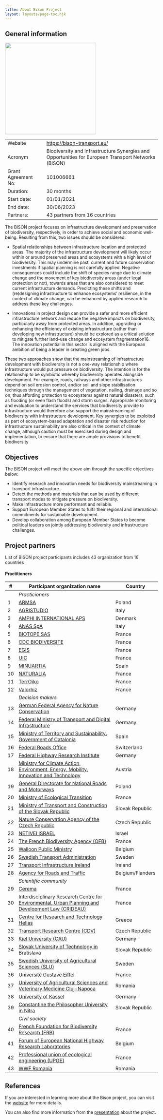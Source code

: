 ```yaml
---
title: About Bison Project
layout: layouts/page-toc.njk
---
```


<h2 id="general-information">General information</h2>

<img src="/img-original/bison-projects_logo.svg" width="300px">

|  |  |
|--|--|
| Website | <https://bison-transport.eu/> |
| Acronym | Biodiversity and Infrastructure Synergies and Opportunities for European Transport Networks (BISON) |
| Grant Agreement No: | 101006661 |
| Duration: | 30 months |
| Start date: | 01/01/2021 |
| End date: | 30/06/2023 |
| Partners: | 43 partners from 16 countries |

The BISON project focuses on infrastructure development and preservation of biodiversity, respectively, in order to achieve social and economic well-being. Resulting from this, two issues should be considered:

- Spatial relationships between infrastructure location and protected areas. The majority of the infrastructure development will likely occur within or around preserved areas and ecosystems with a high level of biodiversity. This may undermine past, current and future conservation investments if spatial planning is not carefully applied. Negative consequences could include the shift of species range due to climate change and the movement of key biodiversity areas (under legal protection or not), towards areas that are also considered to meet current infrastructure demands. Predicting these shifts and (re)designing infrastructure to enhance ecosystems’ resilience, in the context of climate change, can be enhanced by applied research to address these key challenges.

- Innovations in project design can provide a safer and more efficient infrastructure network and reduce the negative impacts on biodiversity, particularly away from protected areas. In addition, upgrading or enhancing the efficiency of existing infrastructure (rather than developing new infrastructure) should be explored as a critical solution to mitigate further land-use change and ecosystem fragmentation16. The innovation potential in this sector is aligned with the European ambition of being a leader in creating green jobs.

These two approaches show that the mainstreaming of infrastructure development with biodiversity is not a one-way relationship where infrastructure would put pressure on biodiversity. The intention is for the relationship to be symbiotic whereby biodiversity operates alongside development. For example, roads, railways and other infrastructures depend on soil erosion control, and/or soil and slope stabilisation techniques through the management of vegetation, nailing, drainage and so on, thus affording protection to ecosystems against natural disasters, such as flooding (or even flash floods) and storm surges. Appropriate monitoring and evaluation to understand the services that biodiversity provide to infrastructure would therefore also support the mainstreaming of biodiversity with infrastructure development. Key synergies to be exploited as part of ecosystem-based adaptation and disaster risk reduction for infrastructure sustainability are also critical in the context of climate change, although caution must be exercised during design and implementation, to ensure that there are ample provisions to benefit biodiversity

<h2 id="objectives">Objectives</h2>

The BISON project will meet the above aim through the specific objectives below:

- Identify research and innovation needs for biodiversity mainstreaming in transport infrastructure.
- Detect the methods and materials that can be used by different transport modes to mitigate pressure on biodiversity.
- Make infrastructure more performant and reliable.
- Support European Member States to fulfil their regional and international commitments for sustainable development.
- Develop collaboration among European Member States to become political leaders on jointly addressing biodiversity and infrastructure challenges.

<h2 id="project-partners">Project partners</h2>

List of BISON project participants includes 43 organization from 16 countries

#### Practitioners

| # | Participant organization name | Country |
|--|--|--|
|  | *Practicioners* | |
| 1 | [ARMSA](http://www.armsa.pl/) | Poland |
| 2 | [AGRISTUDIO](http://www.agristudiosrl.it/) | Italy |
| 3 | [AMPHI INTERNATIONAL APS](http://www.amphi.dk/) | Denmark |
| 4 | [ANAS SpA](http://www.stradeanas.it/) | Italy |
| 5 | [BIOTOPE SAS](https://www.biotope.fr/) | France |
| 6 | [CDC BIODIVERSITE](https://www.cdc-biodiversite.fr/) | France |
| 7 | [EGIS](http://www.egis-group.com/) | France |
| 8 | [UIC](https://uic.org/) | France |
| 9 | [MINUARTIA](https://minuartia.com/en/) | Spain |
| 10 | [NATURALIA](https://www.naturalia-environnement.fr/fr-en/) | France |
| 11 | [TerrOïko](https://www.terroiko.fr/) | France |
| 12 | [Valorhiz](http://valorhiz.com/) | France |
|  | *Decision makers* | |
| 13 | [German Federal Agency for Nature Conservation](https://www.bfn.de/) | Germany |
| 14 | [Federal Ministry of Transport and Digital Infrastructure](https://www.bmvi.de/EN) | Germany |
| 15 | [Ministry of Territory and Sustainability. Government of Catalonia](http://territori.gencat.cat/ca/inici/) | Spain |
| 16 | [Federal Roads Office](http://www.astra.admin.ch/) | Switzerland |
| 17 | [Federal Highway Research Institute](http://www.bast.de/) | Germany |
| 18 | [Ministry for Climate Action, Environment, Energy, Mobility, Innovation and Technology](http://www.bmk.gv.at/) | Austria |
| 19 | [General Directorate for National Roads and Motorways](http://www.gddkia.gov.pl/) | Poland |
| 20 | [Ministry of Ecological Transition](https://www.ecologique-solidaire.gouv.fr/) | France |
| 21 | [Ministry of Transport and Construction of the Slovak Republic](https://www.mindop.sk/en) | Slovak Republic |
| 22 | [Nature Conservation Agency of the Czech Republic](http://www.ochranaprirody.cz/en/) | Czech Republic |
| 23 | [NETIVEI ISRAEL](http://www.iroads.co.il/) | Israel |
| 24 | [The French Biodiversity Agency (OFB)](https://ofb.gouv.fr/) | France |
| 25 | [Walloon Public Ministry](https://spw.wallonie.be/) | Belgium |
| 26 | [Swedish Transport Administration](http://www.trafikverket.se/) | Sweden |
| 27 | [Transport Infrastructure Ireland](http://www.tii.ie/) | Ireland |
| 28 | [Agency for Roads and Traffic](https://wegenenverkeer.be/) | Belgium/Flanders |
|   | *Scientific community* | |
| 29 | [Cerema](https://www.cerema.fr/fr) | France |
| 30 | [Interdisciplinary Research Centre for Environmental, Urban Planning and Development Law (CRIDEAU)](https://www.unilim.fr/omij/) | France |
| 31 | [Centre for Research and Technology Hellas](http://www.hit.certh.gr/) | Greece |
| 32 | [Transport Research Centre (CDV)](https://www.cdv.cz/en/) | Czech Republic |
| 33 | [Kiel University (CAU)](https://www.uni-kiel.de/) | Germany |
| 34 | [Slovak University of Technology in Bratislava](http://www.spectra-perseus.org/) | Slovak Republic |
| 35 | [Swedish University of Agricultural Sciences (SLU)](https://www.slu.se/en/) | Sweden |
| 36 | [Université Gustave Eiffel](https://www.univ-gustave-eiffel.fr/en/) | France |
| 37 | [University of Agricultural Sciences and Veterinary Medicine Cluj-Napoca](https://www.usamvcluj.ro/en/) | Romania |
| 38 | [University of Kassel](https://www.uni-kassel.de/uni/) | Germany |
| 39 | [Constantine the Philosopher University in Nitra](https://www.ukf.sk/en/) | Slovak Republic |
|   | *Civil society* | |
| 40 | [French Foundation for Biodiversity Research (FRB)](https://www.fondationbiodiversite.fr/en/) | France |
| 41 | [Forum of European National Highway Research Laboratories](https://www.fehrl.org/) | Belgium |
| 42 | [Professional union of ecological engineering (UPGE)](http://www.genie-ecologique.fr/) | France |
| 43 | [WWF Romania](https://www.wwf.ro/) | Romania |

<h2 id="presentation">References</h2>

If you are interested in learning more about the Bison project, you can visit the <a href="https://bison-transport.eu/" target="_blank">website</a> for more details.

You can also find more information from the <a href="/files/bison-presentation.pdf" target="_blank">presentation</a> about the project.
